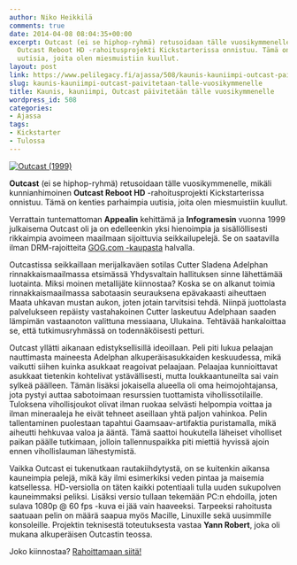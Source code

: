 ```yaml
---
author: Niko Heikkilä
comments: true
date: 2014-04-08 08:04:35+00:00
excerpt: Outcast (ei se hiphop-ryhmä) retusoidaan tälle vuosikymmenelle, mikäli kunnianhimoinen
  Outcast Reboot HD -rahoitusprojekti Kickstarterissa onnistuu. Tämä on kenties parhaimpia
  uutisia, joita olen miesmuistiin kuullut.
layout: post
link: https://www.pelilegacy.fi/ajassa/508/kaunis-kauniimpi-outcast-paivitetaan-talle-vuosikymmenelle
slug: kaunis-kauniimpi-outcast-paivitetaan-talle-vuosikymmenelle
title: Kaunis, kauniimpi, Outcast päivitetään tälle vuosikymmenelle
wordpress_id: 508
categories:
- Ajassa
tags:
- Kickstarter
- Tulossa
---
```


[![Outcast (1999)](http://www.pelilegacy.fi/wp-content/uploads/2014/04/outcast-300x300.jpg)](http://www.pelilegacy.fi/wp-content/uploads/2014/04/outcast.jpg)

**Outcast** (ei se hiphop-ryhmä) retusoidaan tälle vuosikymmenelle, mikäli kunnianhimoinen **Outcast Reboot HD** -rahoitusprojekti Kickstarterissa onnistuu. Tämä on kenties parhaimpia uutisia, joita olen miesmuistiin kuullut.

Verrattain tuntemattoman **Appealin** kehittämä ja **Infogramesin** vuonna 1999 julkaisema Outcast oli ja on edelleenkin yksi hienoimpia ja sisällöllisesti rikkaimpia avoimeen maailmaan sijoittuvia seikkailupelejä. Se on saatavilla ilman DRM-rajoitteita [GOG.com -kaupasta](http://www.gog.com/game/outcast) halvalla.

Outcastissa seikkaillaan merijalkaväen sotilas Cutter Sladena Adelphan rinnakkaismaailmassa etsimässä Yhdysvaltain hallituksen sinne lähettämää luotainta. Miksi moinen metallijäte kiinnostaa? Koska se on alkanut toimia rinnakkaismaailmassa sabotaasin seurauksena epävakaasti aiheuttaen Maata uhkavan mustan aukon, joten jotain tarvitsisi tehdä. Niinpä juottolasta palvelukseen repäisty vastahakoinen Cutter laskeutuu Adelphaan saaden lämpimän vastaanoton valittuna messiaana, Ulukaina. Tehtävää hankaloittaa se, että tutkimusryhmässä on todennäköisesti petturi.

Outcast yllätti aikanaan edistyksellisillä ideoillaan. Peli piti lukua pelaajan nauttimasta maineesta Adelphan alkuperäisasukkaiden keskuudessa, mikä vaikutti siihen kuinka asukkaat reagoivat pelaajaan. Pelaajaa kunnioittavat asukkaat tietenkin kohtelivat ystävällisesti, mutta loukkaantuneilta sai vain sylkeä päälleen. Tämän lisäksi jokaisella alueella oli oma heimojohtajansa, jota pystyi auttaa sabotoimaan resurssien tuottamista vihollissotilaille. Tuloksena vihollisjoukot olivat ilman ruokaa selvästi helpompia voittaa ja ilman mineraaleja he eivät tehneet aseillaan yhtä paljon vahinkoa. Pelin tallentaminen puolestaan tapahtui Gaamsaav-artifaktia puristamalla, mikä aiheutti hehkuvaa valoa ja ääntä. Tämä saattoi houkutella läheiset viholliset paikan päälle tutkimaan, jolloin tallennuspaikka piti miettiä hyvissä ajoin ennen vihollislauman lähestymistä.

Vaikka Outcast ei tukenutkaan rautakiihdytystä, on se kuitenkin aikansa kauneimpia pelejä, mikä käy ilmi esimerkiksi veden pintaa ja maisemia katsellessa. HD-versiolla on täten kaikki potentiaali tulla uuden sukupolven kauneimmaksi peliksi. Lisäksi versio tullaan tekemään PC:n ehdoilla, joten sulava 1080p @ 60 fps -kuva ei jää vain haaveeksi. Tarpeeksi rahoitusta saatuaan pelin on määrä saapua myös Macille, Linuxille sekä uusimmille konsoleille. Projektin teknisestä toteutuksesta vastaa **Yann Robert**, joka oli mukana alkuperäisen Outcastin teossa.

Joko kiinnostaa? [Rahoittamaan siitä!](https://www.kickstarter.com/projects/outcast-reboot-hd/outcast-reboot-hd)


